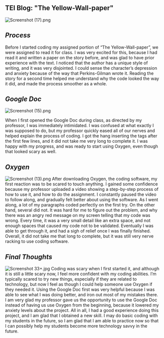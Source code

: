 ## TEI Blog: "The Yellow-Wall-paper" ##
![Screenshot (17).png](https://mahrigrant.github.io/mahrigrant/images/Screenshot%20(17).png)
## *Process* ##

Before I started coding my assigned portion of “The Yellow-Wall-paper”, we were assigned to read it for class. I was very excited for this, because I had read it and written a paper on the story before, and was glad to have prior experience with the text. I noticed that the author has a unique style of writing, and it was very disjointed. I could sense the character’s depression and anxiety because of the way that Perkins-Gilman wrote it. Reading the story for a second time helped me understand why the code looked the way it did, and made the process smoother as a whole.

## *Google Doc* ##
![Screenshot (15).png](https://mahrigrant.github.io/mahrigrant/images/Screenshot%20(15).png)

When I first opened the Google Doc during class, as directed by my professor, I was immediately intimidated. I was confused at what exactly I was supposed to do, but my professor quickly eased all of our nerves and helped explain the process of coding. I got the hang inserting the tags after the first few lines, and it did not take me very long to complete it. I was happy with my progress, and was ready to start using Oxygen, even though that looked scary as well.

## *Oxygen* ##

![Screenshot (13).png](https://mahrigrant.github.io/mahrigrant/images/Screenshot%20(13).png)
After downloading Oxygen, the coding software, my first reaction was to be scared to touch anything. I gained some confidence because my professor uploaded a video showing a step-by-step process of how to use it, and how to do the assignment. I constantly paused the video to follow along, and gradually felt better about using the software. As I went along, a lot of my paragraphs coded perfectly on the first try. On the other hand, several did not. It was hard for me to figure out the problem, and why there was an angry red message on my screen telling that my code was wrong. Every time, it was a very small detail like an extra space, and not enough spaces that caused my code not to be validated. Eventually I was able to get through it, and had a sigh of relief once I was finally finished. Overall, it did not take me that long to complete, but it was still very nerve racking to use coding software.

## *Final Thoughts* ##
![Screenshot 33+.jpg](https://mahrigrant.github.io/mahrigrant/images/Screenshot%20(33+).jpg)
Coding was scary when I first started it, and although it is still a little scary now, I feel more confident with my coding abilities. I’m typically scared to try new things, especially if they are related to technology, but now I feel as though I could help someone use Oxygen if they needed it. Using the Google Doc first was very helpful because I was able to see what I was doing better, and iron out most of my mistakes there. I am very glad my professor gave us the opportunity to use the Google Doc instead of having us use Oxygen from the beginning, because it lowered my anxiety levels about the project. All in all, I had a good experience doing this project, and I am glad that I obtained a new skill. I may do basic coding with my students in the future, so I am glad that I am able to practice now so that I can possibly help my students become more technology savvy in the future.
